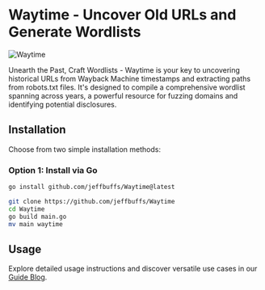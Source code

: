 # Waytime - Uncover Old URLs and Generate Wordlists

![Waytime](https://socialify.git.ci/CVOP-Computer-Vision-OPS/Waytime/image?description=1&descriptionEditable=&forks=1&logo=https%3A%2F%2Favatars.githubusercontent.com%2Fu%2F132926496%3Fs%3D400%26u%3D1044661f92c18056204094c960fc7cfda424645e%26v%3D4&name=1&owner=1&stargazers=1&theme=Dark)

Unearth the Past, Craft Wordlists - Waytime is your key to uncovering historical URLs from Wayback Machine timestamps and extracting paths from robots.txt files. It's designed to compile a comprehensive wordlist spanning across years, a powerful resource for fuzzing domains and identifying potential disclosures.

## Installation

Choose from two simple installation methods:

### Option 1: Install via Go

```bash
go install github.com/jeffbuffs/Waytime@latest
```

```bash
git clone https://github.com/jeffbuffs/Waytime
cd Waytime
go build main.go
mv main waytime
```
## Usage
Explore detailed usage instructions and discover versatile use cases in our [Guide Blog](https://t.co/dNKKaiYMq8).

